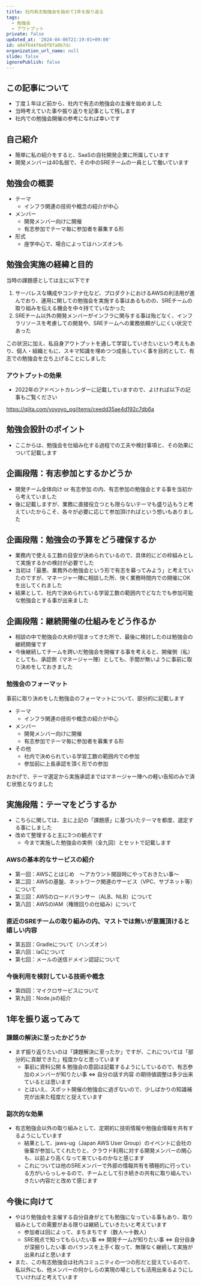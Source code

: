 ```yaml
---
title: 社内有志勉強会を始めて1年を振り返る
tags:
  - 勉強会
  - アウトプット
private: false
updated_at: '2024-04-06T21:19:01+09:00'
id: a04f644f6e0f8fa0b7dc
organization_url_name: null
slide: false
ignorePublish: false
---
```

## この記事について

- 丁度１年ほど前から、社内で有志の勉強会の主催を始めました
- 当時考えていた事や振り返りを記事として残します
- 社内での勉強会開催の参考になれば幸いです

## 自己紹介

- 簡単に私の紹介をすると、SaaSの自社開発企業に所属しています
- 開発メンバーは40名弱で、その中のSREチームの一員として働いています

## 勉強会の概要

- テーマ
  - インフラ関連の技術や概念の紹介が中心
- メンバー
  - 開発メンバー向けに開催
  - 有志参加でテーマ毎に参加者を募集する形
- 形式
  - 座学中心で、場合によってはハンズオンも

## 勉強会実施の経緯と目的

当時の課題感としては主に以下です

1. サーバレスな構成やコンテナ化など、プロダクトにおけるAWSの利活用が進んでおり、運用に関しての勉強会を実施する事はあるものの、SREチームの取り組みを伝える機会を中々持てていなかった
2. SREチーム以外の開発メンバーがインフラに関与する事は殆どなく、インフラリソースを考慮しての開発や、SREチームへの業務依頼がしにくい状況であった

この状況に加え、私自身アウトプットを通して学習していきたいという考えもあり、個人・組織ともに、スキマ知識を埋めつつ成長していく事を目的として、有志での勉強会を立ち上げることにしました

### アウトプットの効果

- 2022年のアドベントカレンダーに記載していますので、よければ以下の記事もご覧ください

https://qiita.com/yoyoyo_pg/items/ceedd35ae4d192c7db6a

## 勉強会設計のポイント

- ここからは、勉強会を仕組み化する過程での工夫や検討事項と、その効果について記載します

## 企画段階：有志参加とするかどうか

- 開発チーム全体向け or 有志参加 の内、有志参加の勉強会とする事を当初から考えていました
- 後に記載しますが、業務に直接役立つとも限らないテーマも盛り込もうと考えていたからこそ、各々が必要に応じて参加頂ければという想いもありました

## 企画段階：勉強会の予算をどう確保するか

- 業務内で使える工数の目安が決められているので、具体的にどの枠組みとして実施するかの検討が必要でした
- 当初は「最悪、業務外の勉強会という形で有志を募ってみよう」と考えていたのですが、マネージャー陣に相談した所、快く業務時間内での開催にOKを出してくれました
- 結果として、社内で決められている学習工数の範囲内でどなたでも参加可能な勉強会とする事が出来ました

## 企画段階：継続開催の仕組みをどう作るか

- 相談の中で勉強会の大枠が固まってきた所で、最後に検討したのは勉強会の継続開催です
- 今後継続してチームを跨いだ勉強会を開催する事を考えると、開催側（私）としても、承認側（マネージャー陣）としても、手間が無いように事前に取り決めをしておきました

### 勉強会のフォーマット

事前に取り決めをした勉強会のフォーマットについて、部分的に記載します

- テーマ
  - インフラ関連の技術や概念の紹介が中心
- メンバー
  - 開発メンバー向けに開催
  - 有志参加でテーマ毎に参加者を募集する形
- その他
  - 社内で決められている学習工数の範囲内での参加
  - 参加前に上長承認を頂く形での参加

おかげで、テーマ選定から実施承認まではマネージャー陣への軽い告知のみで済む状態となりました

## 実施段階：テーマをどうするか

- こちらに関しては、主に上記の「課題感」に基づいたテーマを都度、選定する事にしました
- 改めて整理すると主に3つの観点です
  - 今まで実施した勉強会の実例（全九回）とセットで記載します

### AWSの基本的なサービスの紹介

- 第一回：AWSことはじめ　～アカウント開設時にやっておきたい事～
- 第二回：AWSの基盤、ネットワーク関連のサービス（VPC、サブネット等）について
- 第三回：AWSのロードバランサー（ALB、NLB）について
- 第八回：AWSのIAM（権限回りの仕組み）について

### 直近のSREチームの取り組みの内、マストでは無いが意識頂けると嬉しい内容

- 第五回：Gradleについて（ハンズオン）
- 第六回：IaCについて
- 第七回：メールの送信ドメイン認証について

### 今後利用を検討している技術や概念

- 第四回：マイクロサービスについて
- 第九回：Node.jsの紹介

## 1年を振り返ってみて

### 課題の解決に至ったかどうか

- まず振り返りたいのは「課題解決に至ったか」ですが、これについては「部分的に貢献できた」程度かなと思っています
  - 事前に資料公開 & 勉強会の意図は記載するようにしているので、有志参加のメンバーが知りたい事 ⇔ 自分の話す内容 の期待値調整は多少出来ているとは思います
  - とはいえ、スポット開催の勉強会に過ぎないので、少しばかりの知識補完が出来た程度だと捉えています

### 副次的な効果

- 有志勉強会以外の取り組みとして、定期的に技術情報や勉強会情報を共有するようにしています
  - 結果として、jaws-ug（Japan AWS User Group）のイベントに会社の後輩が参加してくれたりと、クラウド利用に対する開発メンバーの関心も、以前より高くなって来ているのかなと感じます
  - これについては他のSREメンバーで外部の情報共有を積極的に行っている方がいらっしゃるので、チームとして引き続きの共有に取り組んでいきたい内容だと改めて感じます

## 今後に向けて

- やはり勉強会を主催する自分自身がとても勉強になっている事もあり、取り組みとしての需要がある限りは継続していきたいと考えています
  - 参加者は回によって、まちまちです（数人～十数人）
  - SRE視点で知ってもらいたい事 ⇔ 開発チームが知りたい事 ⇔ 自分自身が深掘りしたい事 のバランスを上手く取って、無理なく継続して実施が出来ればと思います
- また、この有志勉強会は社内コミュニティの一つの形だと捉えているので、私以外にも、他メンバーの何かしらの実現の場としても活用出来るようにしていければと考えています
